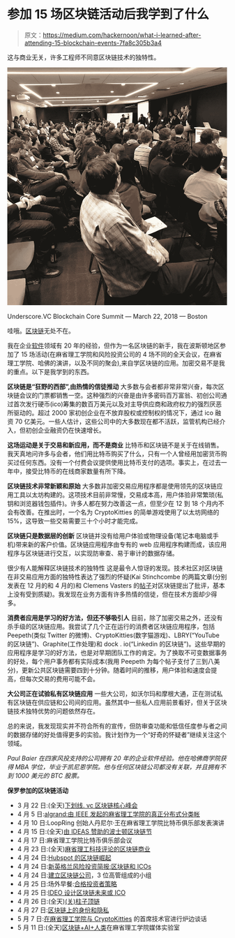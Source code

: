 # 参加 15 场区块链活动后我学到了什么

> 原文：<https://medium.com/hackernoon/what-i-learned-after-attending-15-blockchain-events-7fa8c305b3a4>

这与商业无关，许多工程师不同意区块链技术的独特性。

![](img/b7bf25ca75e8d4784496feaa6148de75.png)

Underscore.VC Blockchain Core Summit — March 22, 2018 — Boston

哇哦。[区块链](https://hackernoon.com/tagged/blockchain)无处不在。

我在企业[软件](https://hackernoon.com/tagged/software)领域有 20 年的经验，但作为一名区块链的新手，我在波斯顿地区参加了 15 场活动(在麻省理工学院和风险投资公司的 4 场不同的全天会议，在麻省理工学院、哈佛的演讲，以及不同的聚会),来自学区块链的应用。加密交易不是我的重点。以下是我学到的东西。

**区块链是“狂野的西部”,由热情的信徒推动**
大多数与会者都非常非常兴奋，每次区块链会议的门票都销售一空。这种强烈的兴奋是由许多密码百万富翁、初创公司通过首次发行硬币(ico)筹集的数百万美元以及对主导供应商和政府权力的强烈厌恶所驱动的。超过 2000 家初创企业在不放弃股权或控制权的情况下，通过 ico 融资 70 亿美元。一些人估计，这些公司中的大多数现在都不活跃，监管机构已经介入，但初创企业融资仍在快速增长。

**这场运动是关于交易和新应用，而不是商业**
比特币和区块链不是关于在线销售。我天真地问许多与会者，他们用比特币购买了什么，只有一个人曾经用加密货币购买过任何东西。没有一个付费会议提供使用比特币支付的选项。事实上，在过去一年中，接受比特币的在线商家数量有所下降。

**区块链技术非常新颖和原始**
大多数非加密交易应用程序都是使用领先的区块链应用工具以太坊构建的。这项技术目前非常慢，交易成本高，用户体验非常繁琐(私钥和浏览器钱包插件)。许多人都在努力改善这一点，但至少在 12 到 18 个月内不会有改善。在推出时，一个名为 CryptoKitties 的简单游戏使用了以太坊网络的 15%，这导致一些交易需要三十个小时才能完成。

**区块链只是数据层的创新**
区块链并没有给用户体验或物理设备(笔记本电脑或手机)带来新的客户价值。区块链应用程序由专有的 web 应用程序构建而成，该应用程序与区块链进行交互，以实现防审查、易于审计的数据存储。

很少有人能解释区块链技术的独特性
这是最令人惊讶的发现。技术社区对区块链在非交易应用方面的独特性表达了强烈的怀疑(Kai Stinchcombe 的两篇文章(分别发表在 12 月的和 4 月的)和 Clemens Vasters 的[帖子](https://twitter.com/clemensv/status/987266940887535616)对区块链提出了批评，基本上没有受到质疑)。我发现在业务方面有许多热情的信徒，但在技术方面却少得多。

**消费者应用是学习的好方法，但还不够吸引人**
目前，除了加密交易之外，还没有杀手级的区块链应用。我尝试了几个正在运行的消费者区块链应用程序，包括 Peepeth(类似 Twitter 的微博)、CryptoKitties(数字猫游戏)、LBRY(“YouTube 的区块链”)、Graphite(工作处理)和 dock . io(“Linkedin 的区块链”)。这些早期的应用程序是学习的好方法，也是对早期团队工作的肯定。为了换取不可变数据事务的好处，每个用户事务都有实际成本(我用 Peepeth 为每个帖子支付了三到八美分)，更新公共区块链需要四到十分钟。随着时间的推移，用户体验和速度会提高，但每次交易的费用可能不会。

**大公司正在试验私有区块链应用**
一些大公司，如沃尔玛和摩根大通，正在测试私有区块链在供应链和公司间的应用。虽然其中一些私人应用前景看好，但关于区块链技术独特优势的问题依然存在。

总的来说，我发现现实并不符合所有的宣传，但防审查功能和低信任度参与者之间的数据存储的好处值得更多的实验。我计划作为一个“好奇的怀疑者”继续关注这个领域。

*Paul Baier 在四家风投支持的公司拥有 20 年的企业软件经验。他在哈佛商学院获得 MBA 学位，毕业于凯尼恩学院。他与任何区块链公司都没有关联，并且拥有不到 1000 美元的 BTC 股票。*

**保罗参加的区块链活动**

*   3 月 22 日:(全天)[下划线. vc 区块链核心峰会](https://underscore.vc/blockchain)
*   4 月 5 日:[algrand:由 IEEE 发起的麻省理工学院的真正分布式分类帐](https://www.csail.mit.edu/event/algorand-truly-distributed-ledger-0)
*   4 月 10 日:LoopRing 创始人丹尼尔·王在麻省理工学院比特币俱乐部发表演讲
*   4 月 15 日:(全天)[由 IDEAS 赞助的波士顿区块链节](https://www.ideassn.org/boston-2018/blockchainfest/)
*   4 月 17 日:麻省理工学院比特币俱乐部会议
*   4 月 23 日:(全天)[麻省理工科技评论的区块链商业](https://events.technologyreview.com/presents/business-of-blockchain/2018/)
*   4 月 24 日:[Hubspot 的区块链崛起](https://www.eventbrite.com/e/the-rise-of-blockchain-cryptocurrency-tickets-42869184886#)
*   4 月 24 日:[新英格兰风险投资简报:区块链和 ICOs](https://newenglandvc.org/event/nevcas-vc-briefing-blockchain-and-icos/)
*   4 月 24 日:[建立区块链公司](https://cic.com/new-events/2018/4/24/building-a-blockchain-company-ecosystem-boston-blockchain-week)，3 位高管组成的小组
*   4 月 25 日:场外早餐:[合格投资者策略](https://www.bostonblockchainweek.com/events/2018/4/24/flipside-crypto-intro-to-crypto-investing)
*   4 月 25 日:[IDEO 设计区块链未来或 ICO](https://www.eventbrite.com/e/designing-for-a-blockchain-based-future-tickets-43691420214#)
*   4 月 26 日:(全天)[(关)柱子顶链](https://www.bostonunchained.com/)
*   4 月 27 日:[区块链上的身份和隐私](https://www.eventbrite.com/e/identity-and-privacy-on-a-blockchain-tickets-44651334343#)
*   5 月 7 日:[在麻省理工学院与 CryptoKitties](https://www.eventbrite.com/e/fireside-chat-with-cryptokitties-tickets-45402690670?utm_campaign=order_confirmation_email&utm_medium=email&ref=eemailordconf&utm_source=eb_email&utm_term=eventname#) 的首席技术官进行炉边谈话
*   5 月 11 日:(全天)[区块链+AI+人类](http://blockchaininaction.org/)在麻省理工学院媒体实验室